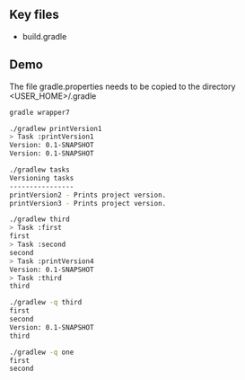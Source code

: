 ## Key files

- build.gradle

## Demo

The file gradle.properties needs to be copied to the directory <USER_HOME>/.gradle

```bash
gradle wrapper7

./gradlew printVersion1
> Task :printVersion1
Version: 0.1-SNAPSHOT
Version: 0.1-SNAPSHOT

./gradlew tasks
Versioning tasks
----------------
printVersion2 - Prints project version.
printVersion3 - Prints project version.

./gradlew third
> Task :first
first
> Task :second
second
> Task :printVersion4
Version: 0.1-SNAPSHOT
> Task :third
third

./gradlew -q third
first
second
Version: 0.1-SNAPSHOT
third

./gradlew -q one  
first
second
```
